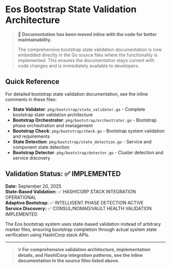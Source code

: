 # Eos Bootstrap State Validation Architecture

> **📝 Documentation has been moved inline with the code for better maintainability.**
> 
> The comprehensive bootstrap state validation documentation is now embedded directly in the Go source files where the functionality is implemented. This ensures the documentation stays current with code changes and is immediately available to developers.

## Quick Reference

For detailed bootstrap state validation documentation, see the inline comments in these files:

- **State Validator**: `pkg/bootstrap/state_validator.go` - Complete bootstrap state validation architecture
- **Bootstrap Orchestrator**: `pkg/bootstrap/orchestrator.go` - Bootstrap phase orchestration and management
- **Bootstrap Check**: `pkg/bootstrap/check.go` - Bootstrap system validation and requirements
- **State Detection**: `pkg/bootstrap/state_detection.go` - Service and component state detection
- **Bootstrap Detector**: `pkg/bootstrap/detector.go` - Cluster detection and service discovery

## Validation Status: ✅ IMPLEMENTED

**Date:** September 20, 2025  
**State-Based Validation:** ✅ HASHICORP STACK INTEGRATION OPERATIONAL  
**Adaptive Bootstrap:** ✅ INTELLIGENT PHASE DETECTION ACTIVE  
**Service Discovery:** ✅ CONSUL/NOMAD/VAULT HEALTH VALIDATION IMPLEMENTED

The Eos bootstrap system uses state-based validation instead of arbitrary marker files, ensuring bootstrap completion through actual system state verification using HashiCorp stack APIs.

---

> **💡 For comprehensive validation architecture, implementation details, and HashiCorp integration patterns, see the inline documentation in the source files listed above.**
